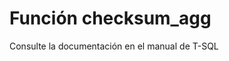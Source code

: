 ﻿---
Autogenerated: true
---

# Función  checksum_agg

Consulte la documentación en el manual de T-SQL
